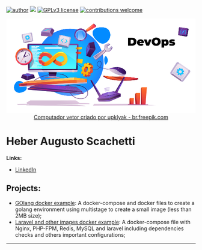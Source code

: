 [![author](https://img.shields.io/badge/author-heber%20augusto-red.svg)](https://www.linkedin.com/in/heberscachetti/) [![](https://img.shields.io/badge/python-3.7+-blue.svg)](https://www.python.org/downloads/release/python-365/) [![GPLv3 license](https://img.shields.io/badge/License-GPLv3-blue.svg)](http://perso.crans.org/besson/LICENSE.html) [![contributions welcome](https://img.shields.io/badge/contributions-welcome-brightgreen.svg?style=flat)](https://github.com/heber-augusto/dev-ops/issues)

<p align="center">
  <img src="banner.png" >
  <a href="https://br.freepik.com/fotos-vetores-gratis/computador">Computador vetor criado por upklyak - br.freepik.com</a>
</p>

# Heber Augusto Scachetti

**Links:**
* [LinkedIn](https://www.linkedin.com/in/heberscachetti/)

## Projects:
* [GOlang docker example](https://github.com/heber-augusto/devops-golang-docker): A docker-compose and docker files to create a golang environment using multistage to create a small image (less than 2MB size);
* [Laravel and other images docker example](https://github.com/heber-augusto/devops-laravel-docker): A docker-compose file with Nginx, PHP-FPM, Redis, MySQL and laravel including dependencies checks and others important configurations;

---





